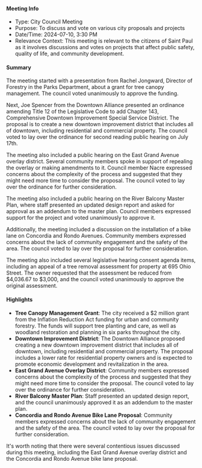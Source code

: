 #### Meeting Info
- Type: City Council Meeting
- Purpose: To discuss and vote on various city proposals and projects
- Date/Time: 2024-07-10, 3:30 PM
- Relevance Context: This meeting is relevant to the citizens of Saint Paul as it involves discussions and votes on projects that affect public safety, quality of life, and community development.

#### Summary

The meeting started with a presentation from Rachel Jongward, Director of Forestry in the Parks Department, about a grant for tree canopy management. The council voted unanimously to approve the funding. 

Next, Joe Spencer from the Downtown Alliance presented an ordinance amending Title 12 of the Legislative Code to add Chapter 143, Comprehensive Downtown Improvement Special Service District. The proposal is to create a new downtown improvement district that includes all of downtown, including residential and commercial property. The council voted to lay over the ordinance for second reading public hearing on July 17th.

The meeting also included a public hearing on the East Grand Avenue overlay district. Several community members spoke in support of repealing the overlay or making amendments to it. Council member Nacre expressed concerns about the complexity of the process and suggested that they might need more time to consider the proposal. The council voted to lay over the ordinance for further consideration.

The meeting also included a public hearing on the River Balcony Master Plan, where staff presented an updated design report and asked for approval as an addendum to the master plan. Council members expressed support for the project and voted unanimously to approve it.

Additionally, the meeting included a discussion on the installation of a bike lane on Concordia and Rondo Avenues. Community members expressed concerns about the lack of community engagement and the safety of the area. The council voted to lay over the proposal for further consideration.

The meeting also included several legislative hearing consent agenda items, including an appeal of a tree removal assessment for property at 695 Ohio Street. The owner requested that the assessment be reduced from $4,036.67 to $3,000, and the council voted unanimously to approve the original assessment.

#### Highlights

* **Tree Canopy Management Grant**: The city received a $2 million grant from the Inflation Reduction Act funding for urban and community forestry. The funds will support tree planting and care, as well as woodland restoration and planning in six parks throughout the city.
* **Downtown Improvement District**: The Downtown Alliance proposed creating a new downtown improvement district that includes all of downtown, including residential and commercial property. The proposal includes a lower rate for residential property owners and is expected to promote economic development and revitalization in the area.
* **East Grand Avenue Overlay District**: Community members expressed concerns about the complexity of the process and suggested that they might need more time to consider the proposal. The council voted to lay over the ordinance for further consideration.
* **River Balcony Master Plan**: Staff presented an updated design report, and the council unanimously approved it as an addendum to the master plan.
* **Concordia and Rondo Avenue Bike Lane Proposal**: Community members expressed concerns about the lack of community engagement and the safety of the area. The council voted to lay over the proposal for further consideration.

It's worth noting that there were several contentious issues discussed during this meeting, including the East Grand Avenue overlay district and the Concordia and Rondo Avenue bike lane proposal.

